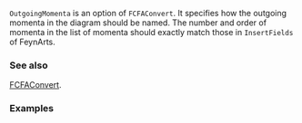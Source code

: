 `OutgoingMomenta` is an option of `FCFAConvert`. It specifies how the outgoing momenta in the diagram should be named. The number and order of momenta in the list of momenta should exactly match those in `InsertFields` of FeynArts.

### See also

[FCFAConvert](FCFAConvert).

### Examples